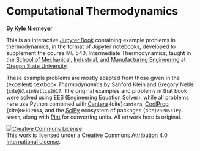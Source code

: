 # Computational Thermodynamics

**By [Kyle Niemeyer](https://niemeyer-research-group.github.io)**

This is an interactive [Jupyter Book](https://jupyterbook.org/intro.html) containing example problems in thermodynamics, in the format of Jupyter notebooks, developed to supplement the course ME 540, Intermediate Thermodynamics, taught in the [School of Mechanical, Industrial, and Manufacturing Engineering](https://mime.oregonstate.edu) at [Oregon State University](https://oregonstate.edu).

These example problems are mostly adapted from those given in the (excellent) textbook *Thermodynamics* by Sanford Klein and Gregory Nellis {cite}`KleinNellis2017`. The original examples and problems in that book were solved using EES (Engineering Equation Solver), while all problems here use Python combined with [Cantera](https://cantera.org) {cite}`cantera`, [CoolProp](http://coolprop.org) {cite}`Bell2014`, and the [SciPy](https://www.scipy.org) ecosystem of packages {cite}`2020SciPy-NMeth`, along with [Pint](https://pint.readthedocs.io) for converting units.
All artwork here is original.


<a rel="license" href="http://creativecommons.org/licenses/by/4.0/"><img alt="Creative Commons License" style="border-width:0" src="https://i.creativecommons.org/l/by/4.0/88x31.png" /></a><br />This work is licensed under a <a rel="license" href="http://creativecommons.org/licenses/by/4.0/">Creative Commons Attribution 4.0 International License</a>.
